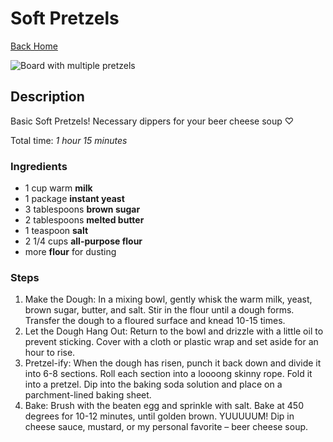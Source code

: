# Soft Pretzels

[Back Home](/)

![Board with multiple pretzels](../images/soft_pretzels.jpg)

## Description

Basic Soft Pretzels! Necessary dippers for your beer cheese soup ♡

Total time: *1 hour 15 minutes*

### Ingredients

- 1 cup warm **milk**
- 1 package **instant yeast**
- 3 tablespoons **brown sugar**
- 2 tablespoons **melted butter**
- 1 teaspoon **salt**
- 2 1/4 cups **all-purpose flour**
- more **flour** for dusting


### Steps

1. Make the Dough: In a mixing bowl, gently whisk the warm milk, yeast, brown sugar, butter, and salt. Stir in the flour until a dough forms. Transfer the dough to a floured surface and knead 10-15 times.
2. Let the Dough Hang Out: Return to the bowl and drizzle with a little oil to prevent sticking. Cover with a cloth or plastic wrap and set aside for an hour to rise.
3. Pretzel-ify: When the dough has risen, punch it back down and divide it into 6-8 sections. Roll each section into a loooong skinny rope. Fold it into a pretzel. Dip into the baking soda solution and place on a parchment-lined baking sheet.
4. Bake: Brush with the beaten egg and sprinkle with salt. Bake at 450 degrees for 10-12 minutes, until golden brown. YUUUUUM! Dip in cheese sauce, mustard, or my personal favorite – beer cheese soup.

